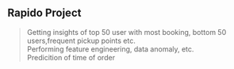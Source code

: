 ## Rapido Project

> Getting insights of top 50 user with most booking, bottom 50 users,frequent pickup points etc.\
Performing feature engineering, data anomaly, etc.\
Predicition of time of order